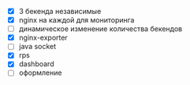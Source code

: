 - [X] 3 бекенда независимые
- [X] nginx на каждой для  мониторинга
- [ ] динамическое изменение  количества бекендов
- [X] nginx-exporter
- [ ] java socket
- [X] rps
- [X] dashboard
- [ ] оформление
